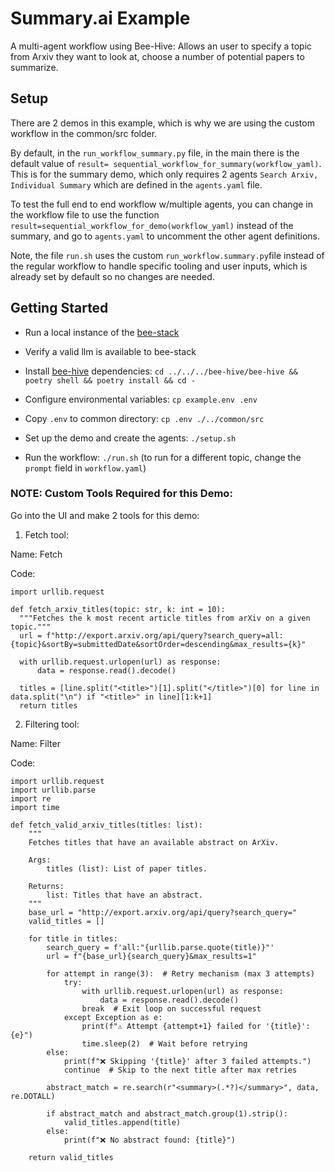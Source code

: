 # Summary.ai Example

A multi-agent workflow using Bee-Hive: Allows an user to specify a topic from Arxiv they want to look at, choose a number of potential papers to summarize.

## Setup

There are 2 demos in this example, which is why we are using the custom workflow in the common/src folder.

By default, in the `run_workflow_summary.py` file, in the main there is the default value of `result= sequential_workflow_for_summary(workflow_yaml)`. This is for the summary demo, which only requires 2 agents `Search Arxiv, Individual Summary` which are defined in the `agents.yaml` file.

To test the full end to end workflow w/multiple agents, you can change in the workflow file to use the function `result=sequential_workflow_for_demo(workflow_yaml)` instead of the summary, and go to `agents.yaml` to uncomment the other agent definitions.

Note, the file `run.sh` uses the custom `run_workflow.summary.py`file instead of the regular workflow to handle specific tooling and user inputs, which is already set by default so no changes are needed.

## Getting Started

* Run a local instance of the [bee-stack](https://github.com/i-am-bee/bee-stack/blob/main/README.md)

* Verify a valid llm is available to bee-stack

* Install [bee-hive](https://github.com/i-am-bee/bee-hive) dependencies: `cd ../../../bee-hive/bee-hive && poetry shell && poetry install && cd -`

* Configure environmental variables: `cp example.env .env`

* Copy `.env` to common directory: `cp .env ./../common/src`

* Set up the demo and create the agents: `./setup.sh`

* Run the workflow: `./run.sh` (to run for a different topic, change the `prompt` field in `workflow.yaml`)

### NOTE: Custom Tools Required for this Demo:

Go into the UI and make 2 tools for this demo:

1) Fetch tool:

Name: Fetch

Code:
```
import urllib.request

def fetch_arxiv_titles(topic: str, k: int = 10):
  """Fetches the k most recent article titles from arXiv on a given topic."""
  url = f"http://export.arxiv.org/api/query?search_query=all:{topic}&sortBy=submittedDate&sortOrder=descending&max_results={k}"

  with urllib.request.urlopen(url) as response:
      data = response.read().decode()

  titles = [line.split("<title>")[1].split("</title>")[0] for line in data.split("\n") if "<title>" in line][1:k+1]
  return titles
```

2) Filtering tool:

Name: Filter

Code:
```
import urllib.request
import urllib.parse
import re
import time

def fetch_valid_arxiv_titles(titles: list):
    """
    Fetches titles that have an available abstract on ArXiv.

    Args:
        titles (list): List of paper titles.

    Returns:
        list: Titles that have an abstract.
    """
    base_url = "http://export.arxiv.org/api/query?search_query="
    valid_titles = []

    for title in titles:
        search_query = f'all:"{urllib.parse.quote(title)}"'
        url = f"{base_url}{search_query}&max_results=1"

        for attempt in range(3):  # Retry mechanism (max 3 attempts)
            try:
                with urllib.request.urlopen(url) as response:
                    data = response.read().decode()
                break  # Exit loop on successful request
            except Exception as e:
                print(f"⚠️ Attempt {attempt+1} failed for '{title}': {e}")
                time.sleep(2)  # Wait before retrying
        else:
            print(f"❌ Skipping '{title}' after 3 failed attempts.")
            continue  # Skip to the next title after max retries

        abstract_match = re.search(r"<summary>(.*?)</summary>", data, re.DOTALL)

        if abstract_match and abstract_match.group(1).strip():
            valid_titles.append(title)
        else:
            print(f"❌ No abstract found: {title}")

    return valid_titles
```